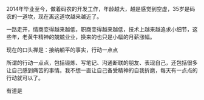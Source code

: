 2014年毕业至今，做着码农的开发工作，年龄越大，越是感觉到空虚，35岁是码农的一道坎，现在离这道坎越来越近了。

一路走开，情商变得越来越低，职商变得越来越低，技术上越来越追求小细节，这些年，老黄牛精神的兢兢业业，换来的也只是小幅的月薪涨幅。

现在的口头禅是：接纳躺平的事实，行动一点点

所谓的行动一点点，包括锻炼、写笔记、沟通断联的朋友、表现自己，还包括很多让自己感到痛苦的事情。我不想一直让自己备受精神的自我折磨，每天有一点点的行动就可以了。

有道是